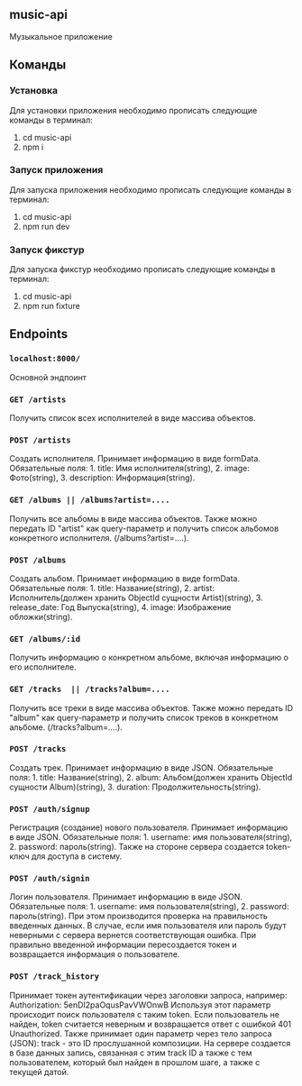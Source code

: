## music-api

Музыкальное приложение

## Команды

### Установка

Для установки приложения необходимо прописать следующие команды в терминал: 

1. cd music-api 
2. npm i

### Запуск приложения

Для запуска приложения необходимо прописать следующие команды в терминал:

1. cd music-api 
2. npm run dev

### Запуск фикстур

Для запуска фикстур необходимо прописать следующие команды в терминал:

1. cd music-api 
2. npm run fixture


## Endpoints

### `localhost:8000/`

Основной эндпоинт

### `GET /artists`

Получить список всех исполнителей в виде массива объектов.

### `POST /artists`

Создать исполнителя. Принимает информацию в виде formData. Обязательные поля: 1. title: Имя исполнителя(string), 2. image: Фото(string), 3. description: Информация(string).

### `GET /albums || /albums?artist=....`

Получить все альбомы в виде массива объектов. Также можно передать ID "artist" как query-параметр и получить список альбомов конкретного исполнителя. (/albums?artist=....).

### `POST /albums`

Создать альбом. Принимает информацию в виде formData. Обязательные поля: 1. title: Название(string), 2. artist: Исполнитель(должен хранить ObjectId сущности Artist)(string), 3.  release_date: Год Выпуска(string), 4. image: Изображение обложки(string).

### `GET /albums/:id`

Получить информацию о конкретном альбоме, включая информацию о его исполнителе.

### `GET /tracks  || /tracks?album=....`

Получить все треки в виде массива объектов. Также можно передать ID "album" как query-параметр и получить список треков в конкретном альбоме. (/tracks?album=....).

### `POST /tracks`

Создать трек. Принимает информацию в виде JSON. Обязательные поля: 1. title: Название(string), 2. album: Альбом(должен хранить ObjectId сущности Album)(string), 3. duration: Продолжительность(string).

### `POST /auth/signup`

Регистрация (создание) нового пользователя. Принимает информацию в виде JSON. Обязательные поля: 1. username: имя пользователя(string), 2. password: пароль(string). Также на стороне сервера создается token-ключ для доступа в систему.

### `POST /auth/signin`

Логин пользователя. Принимает информацию в виде JSON. Обязательные поля: 1. username: имя пользователя(string), 2. password: пароль(string). При этом производится проверка на правильность введенных данных. В случае, если имя пользователя или пароль будут неверными с сервера вернется соответствующая ошибка. При правильно введенной информации пересоздается токен и возвращается информация о пользователе.

### `POST /track_history`

Принимает токен аутентификации через заголовки запроса, например:
Authorization: 5enDI2paOqusPavVWOnwB
Используя этот параметр происходит поиск пользователя с таким token. Если пользователь не найден, token считается неверным и возвращается ответ с ошибкой 401 Unauthorized. 
Также принимает один параметр через тело запроса (JSON): track - это ID прослушанной композиции. На сервере создается в базе данных запись, связанная с этим track ID а также с тем пользователем, который был найден в прошлом шаге, а также с текущей датой.